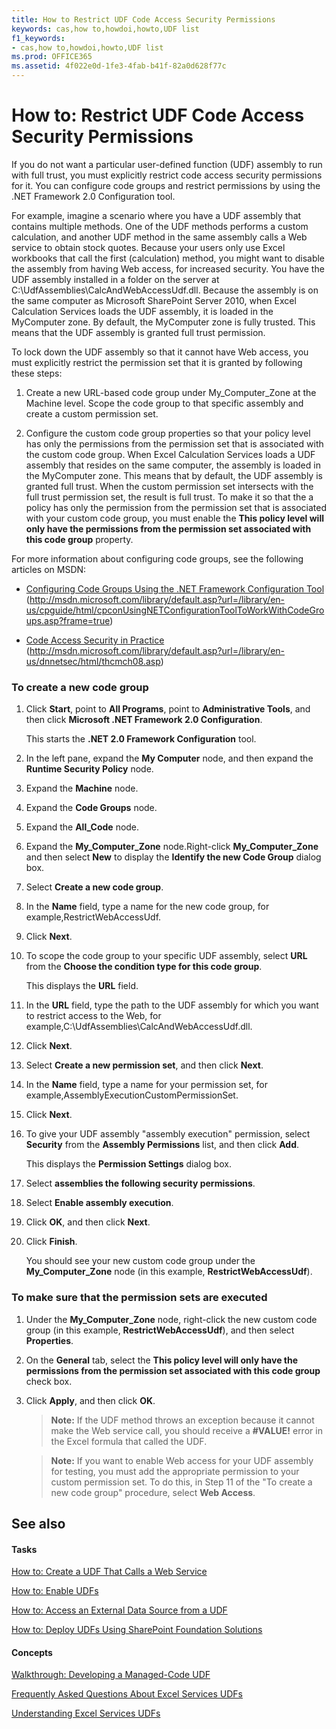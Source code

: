 ```yaml
---
title: How to Restrict UDF Code Access Security Permissions
keywords: cas,how to,howdoi,howto,UDF list
f1_keywords:
- cas,how to,howdoi,howto,UDF list
ms.prod: OFFICE365
ms.assetid: 4f022e0d-1fe3-4fab-b41f-82a0d628f77c
---
```



# How to: Restrict UDF Code Access Security Permissions

If you do not want a particular user-defined function (UDF) assembly to run with full trust, you must explicitly restrict code access security permissions for it. You can configure code groups and restrict permissions by using the .NET Framework 2.0 Configuration tool. 
  
    
    

For example, imagine a scenario where you have a UDF assembly that contains multiple methods. One of the UDF methods performs a custom calculation, and another UDF method in the same assembly calls a Web service to obtain stock quotes. Because your users only use Excel workbooks that call the first (calculation) method, you might want to disable the assembly from having Web access, for increased security. 
You have the UDF assembly installed in a folder on the server at C:\\UdfAssemblies\\CalcAndWebAccessUdf.dll. Because the assembly is on the same computer as Microsoft SharePoint Server 2010, when Excel Calculation Services loads the UDF assembly, it is loaded in the MyComputer zone. By default, the MyComputer zone is fully trusted. This means that the UDF assembly is granted full trust permission. 
  
    
    

To lock down the UDF assembly so that it cannot have Web access, you must explicitly restrict the permission set that it is granted by following these steps:
1. Create a new URL-based code group under My_Computer_Zone at the Machine level. Scope the code group to that specific assembly and create a custom permission set.
    
  
2. Configure the custom code group properties so that your policy level has only the permissions from the permission set that is associated with the custom code group. When Excel Calculation Services loads a UDF assembly that resides on the same computer, the assembly is loaded in the MyComputer zone. This means that by default, the UDF assembly is granted full trust. When the custom permission set intersects with the full trust permission set, the result is full trust. To make it so that the a policy has only the permission from the permission set that is associated with your custom code group, you must enable the **This policy level will only have the permissions from the permission set associated with this code group** property.
    
  
For more information about configuring code groups, see the following articles on MSDN:
-  [Configuring Code Groups Using the .NET Framework Configuration Tool](http://msdn.microsoft.com/library/default.asp?url=/library/en-us/cpguide/html/cpconUsingNETConfigurationToolToWorkWithCodeGroups.asp?frame=true) (http://msdn.microsoft.com/library/default.asp?url=/library/en-us/cpguide/html/cpconUsingNETConfigurationToolToWorkWithCodeGroups.asp?frame=true)
    
  
-  [Code Access Security in Practice](http://msdn.microsoft.com/library/default.asp?url=/library/en-us/dnnetsec/html/thcmch08.asp) (http://msdn.microsoft.com/library/default.asp?url=/library/en-us/dnnetsec/html/thcmch08.asp)
    
  

### To create a new code group


1. Click **Start**, point to **All Programs**, point to **Administrative Tools**, and then click **Microsoft .NET Framework 2.0 Configuration**. 
    
    This starts the **.NET 2.0 Framework Configuration** tool.
    
  
2. In the left pane, expand the **My Computer** node, and then expand the **Runtime Security Policy** node.
    
  
3. Expand the **Machine** node.
    
  
4. Expand the **Code Groups** node.
    
  
5. Expand the **All_Code** node.
    
  
6. Expand the **My_Computer_Zone** node.Right-click **My_Computer_Zone** and then select **New** to display the **Identify the new Code Group** dialog box.
    
  
7. Select **Create a new code group**.
    
  
8. In the **Name** field, type a name for the new code group, for example,RestrictWebAccessUdf.
    
  
9. Click **Next**.
    
  
10. To scope the code group to your specific UDF assembly, select **URL** from the **Choose the condition type for this code group**. 
    
    This displays the **URL** field.
    
  
11. In the **URL** field, type the path to the UDF assembly for which you want to restrict access to the Web, for example,C:\\UdfAssemblies\\CalcAndWebAccessUdf.dll.
    
  
12. Click **Next**.
    
  
13. Select **Create a new permission set**, and then click **Next**.
    
  
14. In the **Name** field, type a name for your permission set, for example,AssemblyExecutionCustomPermissionSet.
    
  
15. Click **Next**.
    
  
16. To give your UDF assembly "assembly execution" permission, select **Security** from the **Assembly Permissions** list, and then click **Add**. 
    
    This displays the **Permission Settings** dialog box.
    
  
17. Select **assemblies the following security permissions**.
    
  
18. Select **Enable assembly execution**.
    
  
19. Click **OK**, and then click **Next**.
    
  
20. Click **Finish**. 
    
    You should see your new custom code group under the **My_Computer_Zone** node (in this example, **RestrictWebAccessUdf**).
    
  

### To make sure that the permission sets are executed


1. Under the **My_Computer_Zone** node, right-click the new custom code group (in this example, **RestrictWebAccessUdf**), and then select **Properties**. 
    
  
2. On the **General** tab, select the **This policy level will only have the permissions from the permission set associated with this code group** check box.
    
  
3. Click **Apply**, and then click **OK**.
    
    > **Note:**
      > If the UDF method throws an exception because it cannot make the Web service call, you should receive a **#VALUE!** error in the Excel formula that called the UDF.

    > **Note:**
      >  If you want to enable Web access for your UDF assembly for testing, you must add the appropriate permission to your custom permission set. To do this, in Step 11 of the "To create a new code group" procedure, select **Web Access**. 

## See also


#### Tasks


  
    
    
 [How to: Create a UDF That Calls a Web Service](how-to-create-a-udf-that-calls-a-web-service.md)
  
    
    
 [How to: Enable UDFs](how-to-enable-udfs.md)
  
    
    
 [How to: Access an External Data Source from a UDF](how-to-access-an-external-data-source-from-a-udf.md)
  
    
    
 [How to: Deploy UDFs Using SharePoint Foundation Solutions](how-to-deploy-udfs-using-sharepoint-foundation-solutions.md)
#### Concepts


  
    
    
 [Walkthrough: Developing a Managed-Code UDF](walkthrough-developing-a-managed-code-udf.md)
  
    
    
 [Frequently Asked Questions About Excel Services UDFs](frequently-asked-questions-about-excel-services-udfs.md)
  
    
    
 [Understanding Excel Services UDFs](understanding-excel-services-udfs.md)
